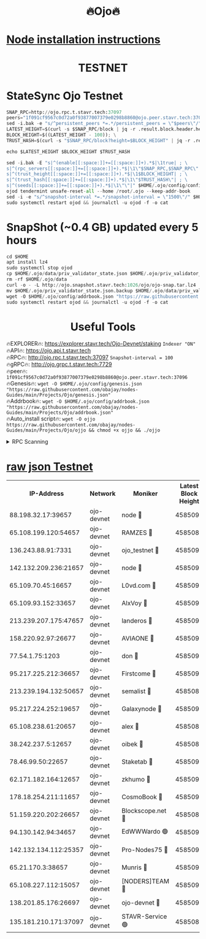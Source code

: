 <h1 align="center"> 🔥Ojo🔥</h1>

[Node installation instructions](https://github.com/obajay/nodes-Guides/tree/main/Projects/Ojo)
=

<h1 align="center"> TESTNET</h1>

# StateSync Ojo Testnet
```python
SNAP_RPC=http://ojo.rpc.t.stavr.tech:37097
peers="1f091cf9567c0d72a0f93877007379e0298b8860@ojo.peer.stavr.tech:37096"
sed -i.bak -e "s/^persistent_peers *=.*/persistent_peers = \"$peers\"/" $HOME/.ojo/config/config.toml
LATEST_HEIGHT=$(curl -s $SNAP_RPC/block | jq -r .result.block.header.height); \
BLOCK_HEIGHT=$((LATEST_HEIGHT - 100)); \
TRUST_HASH=$(curl -s "$SNAP_RPC/block?height=$BLOCK_HEIGHT" | jq -r .result.block_id.hash)

echo $LATEST_HEIGHT $BLOCK_HEIGHT $TRUST_HASH

sed -i.bak -E "s|^(enable[[:space:]]+=[[:space:]]+).*$|\1true| ; \
s|^(rpc_servers[[:space:]]+=[[:space:]]+).*$|\1\"$SNAP_RPC,$SNAP_RPC\"| ; \
s|^(trust_height[[:space:]]+=[[:space:]]+).*$|\1$BLOCK_HEIGHT| ; \
s|^(trust_hash[[:space:]]+=[[:space:]]+).*$|\1\"$TRUST_HASH\"| ; \
s|^(seeds[[:space:]]+=[[:space:]]+).*$|\1\"\"|" $HOME/.ojo/config/config.toml
ojod tendermint unsafe-reset-all --home /root/.ojo --keep-addr-book
sed -i -e "s/^snapshot-interval *=.*/snapshot-interval = \"1500\"/" $HOME/.ojo/config/app.toml
sudo systemctl restart ojod && journalctl -u ojod -f -o cat
```
# SnapShot (~0.4 GB) updated every 5 hours
```python
cd $HOME
apt install lz4
sudo systemctl stop ojod
cp $HOME/.ojo/data/priv_validator_state.json $HOME/.ojo/priv_validator_state.json.backup
rm -rf $HOME/.ojo/data
curl -o - -L http://ojo.snapshot.stavr.tech:1026/ojo/ojo-snap.tar.lz4 | lz4 -c -d - | tar -x -C $HOME/.ojo --strip-components 2
mv $HOME/.ojo/priv_validator_state.json.backup $HOME/.ojo/data/priv_validator_state.json
wget -O $HOME/.ojo/config/addrbook.json "https://raw.githubusercontent.com/obajay/nodes-Guides/main/Projects/Ojo/addrbook.json"
sudo systemctl restart ojod && journalctl -u ojod -f -o cat
```
 <h1 align="center"> Useful Tools</h1>

🔥EXPLORER🔥:        https://explorer.stavr.tech/Ojo-Devnet/staking        `Indexer "ON"` \
🔥API🔥:                     https://ojo.api.t.stavr.tech \
🔥RPC🔥:                    http://ojo.rpc.t.stavr.tech:37097              `Snapshot-interval = 100` \
🔥gRPC🔥:                  http://ojo.grpc.t.stavr.tech:7729 \
🔥peer🔥:                   `1f091cf9567c0d72a0f93877007379e0298b8860@ojo.peer.stavr.tech:37096` \
🔥Genesis🔥:    ```wget -O $HOME/.ojo/config/genesis.json "https://raw.githubusercontent.com/obajay/nodes-Guides/main/Projects/Ojo/genesis.json"``` \
🔥Addrbook🔥:    ```wget -O $HOME/.ojo/config/addrbook.json "https://raw.githubusercontent.com/obajay/nodes-Guides/main/Projects/Ojo/addrbook.json"``` \
🔥Auto_install script🔥: ```wget -O ojjo https://raw.githubusercontent.com/obajay/nodes-Guides/main/Projects/Ojo/ojjo && chmod +x ojjo && ./ojjo```


<details>
<summary>RPC Scanning</summary>

<h2 align="center"> We scan nodes in real time every 4 hours. And we provide the final result of RPC endpoints.
We cannot influence the operation of these nodes in any way. </h2>


```python
If Voting Power is higher than 0 --> then the Node is a validator of the network and may be subject to attack and be a potential threat to the chain.
```
```python
We marked such validators with a red symbol
```

</details>

[raw json Testnet](https://rpc-check.ojot.stavr.tech/ojot/rpc-ojot-result.json)
=


<table><tr><th>IP-Address</th><th>Network</th><th>Moniker</th><th>Latest Block Height</th><th>Earliest Block Height</th><th>Catching Up</th><th>Tx Index</th><th>Voting Power</th><th>Scan Time</th></tr><tr><td>88.198.32.17:39657</td><td>ojo-devnet</td><td>node 🔴</td><td>4585094</td><td>300001</td><td>False</td><td>on</td><td>65654</td><td>2023-12-20T22:18:57.707989754UTC</td></tr><tr><td>65.108.199.120:54657</td><td>ojo-devnet</td><td>RAMZES 🔴</td><td>4585089</td><td>306156</td><td>False</td><td>on</td><td>15420</td><td>2023-12-20T22:18:31.802729606UTC</td></tr><tr><td>136.243.88.91:7331</td><td>ojo-devnet</td><td>ojo_testnet 🔴</td><td>4585091</td><td>308845</td><td>False</td><td>on</td><td>1000</td><td>2023-12-20T22:18:40.162914671UTC</td></tr><tr><td>142.132.209.236:21657</td><td>ojo-devnet</td><td>node 🔴</td><td>4585094</td><td>350001</td><td>False</td><td>on</td><td>1999</td><td>2023-12-20T22:18:55.980802503UTC</td></tr><tr><td>65.109.70.45:16657</td><td>ojo-devnet</td><td>L0vd.com 🔴</td><td>4585095</td><td>695918</td><td>False</td><td>off</td><td>998</td><td>2023-12-20T22:19:03.370109853UTC</td></tr><tr><td>65.109.93.152:33657</td><td>ojo-devnet</td><td>AlxVoy 🔴</td><td>4585094</td><td>2319801</td><td>False</td><td>on</td><td>4536782</td><td>2023-12-20T22:18:55.751513992UTC</td></tr><tr><td>213.239.207.175:47657</td><td>ojo-devnet</td><td>landeros 🔴</td><td>4585093</td><td>2714001</td><td>False</td><td>off</td><td>11083</td><td>2023-12-20T22:18:51.018217359UTC</td></tr><tr><td>158.220.92.97:26677</td><td>ojo-devnet</td><td>AVIAONE 🔴</td><td>4585093</td><td>2754001</td><td>False</td><td>on</td><td>13867</td><td>2023-12-20T22:18:50.771216330UTC</td></tr><tr><td>77.54.1.75:1203</td><td>ojo-devnet</td><td>don 🔴</td><td>4585094</td><td>2906401</td><td>False</td><td>on</td><td>10</td><td>2023-12-20T22:18:57.421198392UTC</td></tr><tr><td>95.217.225.212:36657</td><td>ojo-devnet</td><td>Firstcome 🔴</td><td>4585091</td><td>2985946</td><td>False</td><td>on</td><td>13566</td><td>2023-12-20T22:18:39.882415277UTC</td></tr><tr><td>213.239.194.132:50657</td><td>ojo-devnet</td><td>semalist 🔴</td><td>4585089</td><td>3223522</td><td>False</td><td>on</td><td>19037</td><td>2023-12-20T22:18:32.130118863UTC</td></tr><tr><td>95.217.224.252:19657</td><td>ojo-devnet</td><td>Galaxynode 🔴</td><td>4585094</td><td>3685492</td><td>False</td><td>on</td><td>11888</td><td>2023-12-20T22:19:00.341195338UTC</td></tr><tr><td>65.108.238.61:20657</td><td>ojo-devnet</td><td>alex 🔴</td><td>4585089</td><td>4158001</td><td>False</td><td>on</td><td>11359</td><td>2023-12-20T22:18:31.428183927UTC</td></tr><tr><td>38.242.237.5:12657</td><td>ojo-devnet</td><td>oibek 🔴</td><td>4585089</td><td>4196001</td><td>False</td><td>off</td><td>1051</td><td>2023-12-20T22:18:32.428591465UTC</td></tr><tr><td>78.46.99.50:22657</td><td>ojo-devnet</td><td>Staketab 🔴</td><td>4585095</td><td>4254801</td><td>False</td><td>on</td><td>1276</td><td>2023-12-20T22:19:03.591830264UTC</td></tr><tr><td>62.171.182.164:12657</td><td>ojo-devnet</td><td>zkhumo 🔴</td><td>4585094</td><td>4384001</td><td>False</td><td>off</td><td>998</td><td>2023-12-20T22:18:56.392159090UTC</td></tr><tr><td>178.18.254.211:11657</td><td>ojo-devnet</td><td>CosmoBook 🔴</td><td>4585094</td><td>4392001</td><td>False</td><td>off</td><td>1068</td><td>2023-12-20T22:18:56.827735857UTC</td></tr><tr><td>51.159.220.202:26657</td><td>ojo-devnet</td><td>Blockscope.net 🔴</td><td>4585089</td><td>4425001</td><td>False</td><td>on</td><td>981</td><td>2023-12-20T22:18:31.050290171UTC</td></tr><tr><td>94.130.142.94:34657</td><td>ojo-devnet</td><td>EdWWWardo 🟢</td><td>4585093</td><td>4438946</td><td>False</td><td>on</td><td>0</td><td>2023-12-20T22:18:53.382958599UTC</td></tr><tr><td>142.132.134.112:25357</td><td>ojo-devnet</td><td>Pro-Nodes75 🔴</td><td>4585090</td><td>4485090</td><td>False</td><td>on</td><td>24651</td><td>2023-12-20T22:18:35.085310021UTC</td></tr><tr><td>65.21.170.3:38657</td><td>ojo-devnet</td><td>Munris 🔴</td><td>4585090</td><td>4485090</td><td>False</td><td>off</td><td>20123</td><td>2023-12-20T22:18:37.477039917UTC</td></tr><tr><td>65.108.227.112:15057</td><td>ojo-devnet</td><td>[NODERS]TEAM 🔴</td><td>4585094</td><td>4485094</td><td>False</td><td>off</td><td>9999</td><td>2023-12-20T22:19:00.713827932UTC</td></tr><tr><td>138.201.85.176:26697</td><td>ojo-devnet</td><td>ojo-devnet 🔴</td><td>4585095</td><td>4485095</td><td>False</td><td>on</td><td>1000024000</td><td>2023-12-20T22:19:03.044871368UTC</td></tr><tr><td>135.181.210.171:37097</td><td>ojo-devnet</td><td>STAVR-Service 🟢</td><td>4585089</td><td>4583001</td><td>False</td><td>on</td><td>0</td><td>2023-12-20T22:18:32.759564400UTC</td></tr></table>